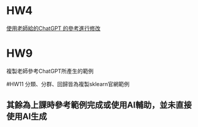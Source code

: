 # HW4
[使用老師給的ChatGPT 的參考進行修改](https://chatgpt.com/share/67bfcd7f-e060-8012-8ca8-d728b91db770)

# HW9
複製老師參考ChatGPT所產生的範例

#HW11
分類、分群、回歸皆為複製sklearn官網範例

## 其餘為上課時參考範例完成或使用AI輔助，並未直接使用AI生成